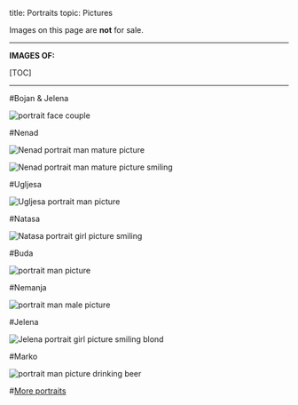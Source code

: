 title: Portraits
topic: Pictures

Images on this page are **not** for sale.

---

**IMAGES OF:**

[TOC]

---
#Bojan & Jelena

![portrait face couple](http://farm9.staticflickr.com/8233/8578384691_e2b234152f_h.jpg)

#Nenad

![Nenad portrait man mature picture](http://farm9.staticflickr.com/8366/8587001475_7c751d293d_h.jpg)

![Nenad portrait man mature picture smiling](http://farm9.staticflickr.com/8112/8586995703_aa873bbe80_h.jpg)

#Ugljesa

![Ugljesa portrait man picture](http://farm9.staticflickr.com/8512/8587354990_6441a70e45_h.jpg)

#Natasa

![Natasa portrait girl picture smiling](http://farm9.staticflickr.com/8233/8577673833_f1112cb4c2_h.jpg)

#Buda

![portrait man picture](http://farm9.staticflickr.com/8246/8582204749_490f05a4af_h.jpg)

#Nemanja

![portrait man male picture](http://farm9.staticflickr.com/8392/8590913224_40f600dce3_h.jpg)

#Jelena

![Jelena portrait girl picture smiling blond](http://farm9.staticflickr.com/8228/8578378965_a41294c82d_h.jpg)

#Marko

![portrait man picture drinking beer](http://farm9.staticflickr.com/8510/8579469522_73e2ea8e24_h.jpg)

#[More portraits](http://www.fluidr.com/photos/n3funovic/sets/72157633295883021)